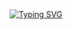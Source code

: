 ## <!-- Typing SVG -->
<p align="center">
    <a href="https://github.com/DarkRushofficial">
        <img align="center"
        src="https://readme-typing-svg.herokuapp.com/?size=30&width=500&lines=HI!!+I+am+Dark Rush%20+%20Official+..."
            alt="Typing SVG"
        />
    </a>
</p>                                
